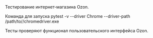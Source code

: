 Тестирование интернет-магазина Ozon.

Команда для запуска pytest -v --driver Chrome --driver-path /path/to//chromedriver.exe

Тесты проверяют функционал пользовательского интерфейса Ozon.
